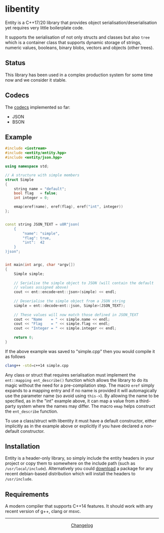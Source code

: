 libentity
=========

Entity is a C++17/20 library that provides object serialisation/deserialisation
yet requires very little boilerplate code.

It supports the serialisation of not only structs and classes but also `tree`
which is a container class that supports dynamic storage of strings, numeric
values, booleans, binary blobs, vectors and objects (other trees).


Status
------

This library has been used in a complex production system for some time now and
we consider it stable.


Codecs
------

The [codecs](https://github.com/emergent-design/libentity/wiki/Codecs) implemented
so far:

* JSON
* BSON


Example
-------

```cpp
#include <iostream>
#include <entity/entity.hpp>
#include <entity/json.hpp>

using namespace std;

// A structure with simple members
struct Simple
{
    string name	= "default";
    bool flag	= false;
    int integer = 0;    

    emap(eref(name), eref(flag), eref("int", integer))
};


const string JSON_TEXT = u8R"json(
    {
        "name": "simple",
        "flag": true,
        "int":  42
    }
)json";


int main(int argc, char *argv[])
{
    Simple simple;
    
    // Serialise the simple object to JSON (will contain the default
    // values assigned above)
    cout << ent::encode<ent::json>(simple) << endl;
    
    // Deserialise the simple object from a JSON string
    simple = ent::decode<ent::json, Simple>(JSON_TEXT);
    
    // These values will now match those defined in JSON_TEXT
    cout << "Name    = " << simple.name << endl;
    cout << "Flag    = " << simple.flag << endl;
    cout << "Integer = " << simple.integer << endl;
    
    return 0;
}
```

If the above example was saved to "simple.cpp" then you would compile it as follows

```bash
clang++ -std=c++14 simple.cpp
```

Any class or struct that requires serialisation must implement the `ent::mapping ent_describe()` function which allows the library to do its magic without the need for a pre-compilation step. 
The macro `eref` simply expands to a mapping entry and if no name is provided it will automagically use the parameter name (so avoid using `this->`). By allowing the name to be specified, as in the "int" example above, it can map a value from a third-party system where the names may differ.
The macro `emap` helps construct the `ent_describe` function.

To use a class/struct with libentity it must have a default constructor, either implicitly as in
the example above or explicitly if you have declared a non-default constructor.


Installation
------------

Entity is a header-only library, so simply include the entity headers in your
project or copy them to somewhere on the include path (such as ```/usr/local/include```).
Alternatively you could [download](https://github.com/emergent-design/libentity/releases)
a package for any recent debian-based distribution which will install the headers
to ```/usr/include```.


Requirements
------------

A modern compiler that supports C++14 features. It should work with any recent version of g++, clang or msvc.


---

<div style="text-align:center">
	<a href="https://github.com/emergent-design/libentity/blob/master/packages/debian/changelog">
		Changelog
	</a>
</div>
